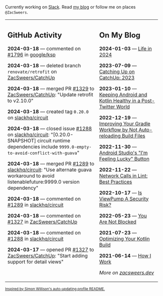Currently working on [Slack](https://slack.com/). Read [my blog](https://zacsweers.dev/) or follow me on places `@ZacSweers`.

<table><tr><td valign="top" width="60%">

## GitHub Activity
<!-- githubActivity starts -->
**2024-03-18** — commented on [#1796](https://github.com/google/ksp/pull/1796#issuecomment-2005640849) in [google/ksp](https://github.com/google/ksp)

**2024-03-18** — deleted branch `renovate/retrofit` on [ZacSweers/CatchUp](https://github.com/ZacSweers/CatchUp)

**2024-03-18** — merged PR [#1329](https://github.com/ZacSweers/CatchUp/pull/1329) to [ZacSweers/CatchUp](https://github.com/ZacSweers/CatchUp): "Update retrofit to v2.10.0"

**2024-03-18** — created tag `0.20.0` on [slackhq/circuit](https://github.com/slackhq/circuit)

**2024-03-18** — closed issue [#1288](https://github.com/slackhq/circuit/issues/1288) on [slackhq/circuit](https://github.com/slackhq/circuit): "[0.20.0-SNAPSHOT] circuit runtime dependencies include `9999.0-empty-to-avoid-conflict-with-guava`"

**2024-03-18** — merged PR [#1289](https://github.com/slackhq/circuit/pull/1289) to [slackhq/circuit](https://github.com/slackhq/circuit): "Use alternate guava workaround to avoid listenablefuture:9999.0 version dependency"

**2024-03-18** — commented on [#1289](https://github.com/slackhq/circuit/pull/1289#issuecomment-2004595534) in [slackhq/circuit](https://github.com/slackhq/circuit)

**2024-03-18** — commented on [#1327](https://github.com/ZacSweers/CatchUp/pull/1327#issuecomment-2002911305) in [ZacSweers/CatchUp](https://github.com/ZacSweers/CatchUp)

**2024-03-18** — commented on [#1288](https://github.com/slackhq/circuit/issues/1288#issuecomment-2002909162) in [slackhq/circuit](https://github.com/slackhq/circuit)

**2024-03-17** — opened PR [#1327](https://github.com/ZacSweers/CatchUp/pull/1327) to [ZacSweers/CatchUp](https://github.com/ZacSweers/CatchUp): "Start adding support for detail views"
<!-- githubActivity ends -->
</td><td valign="top" width="40%">

## On My Blog
<!-- blog starts -->
**2024-01-03** — [Life in 2024](https://www.zacsweers.dev/life-in-2024/)

**2023-07-09** — [Catching Up on CatchUp: 2023](https://www.zacsweers.dev/catching-up-on-catchup-2023/)

**2023-01-10** — [Keeping Android and Kotlin Healthy in a Post-Twitter World](https://www.zacsweers.dev/keeping-android-healthy/)

**2022-12-19** — [Improving Your Gradle Workflow by Not Auto-reloading Build Files](https://www.zacsweers.dev/improving-your-workflow-by-not-auto-reloading-build-files/)

**2022-11-30** — [Android Studio's "I'm Feeling Lucky" Button](https://www.zacsweers.dev/android-studios-im-feeling-lucky-button/)

**2022-11-22** — [Network Calls in Lint: Best Practices](https://www.zacsweers.dev/network-calls-in-lint-best-practices/)

**2022-10-17** — [Is ViewPump A Security Risk?](https://www.zacsweers.dev/is-viewpump-a-security-risk/)

**2022-05-23** — [You Are Not Blocked](https://www.zacsweers.dev/you-are-not-blocked/)

**2021-07-23** — [Optimizing Your Kotlin Build](https://www.zacsweers.dev/optimizing-your-kotlin-build/)

**2021-06-14** — [How I Work](https://www.zacsweers.dev/how-i-work/)
<!-- blog ends -->
_More on [zacsweers.dev](https://zacsweers.dev/)_
</td></tr></table>

<sub><a href="https://simonwillison.net/2020/Jul/10/self-updating-profile-readme/">Inspired by Simon Willison's auto-updating profile README.</a></sub>